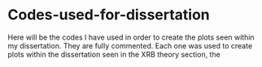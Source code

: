 # Codes-used-for-dissertation
Here will be the codes I have used in order to create the plots seen within my dissertation. They are fully commented.
Each one was used to create plots within the dissertation seen in the XRB theory section, the 
